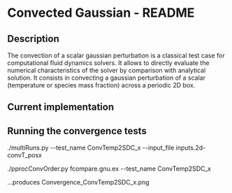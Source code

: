 Convected Gaussian - README
================================

Description
-----------

The convection of a scalar gaussian perturbation is a classical test case for computational fluid dynamics solvers. It allows to directly evaluate the numerical characteristics of the solver by comparison with analytical solution. It consists in convecting a gaussian perturbation of a scalar (temperature or species mass fraction) across a periodic 2D box. 

Current implementation
----------------------

Running the convergence tests
-----------------------------

./multiRuns.py --test_name ConvTemp2SDC_x --input_file inputs.2d-convT_posx

./pprocConvOrder.py fcompare.gnu.ex --test_name ConvTemp2SDC_x

...produces Convergence_ConvTemp2SDC_x.png

